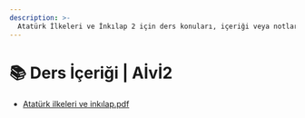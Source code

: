 ```yaml
---
description: >-
  Atatürk İlkeleri ve İnkılap 2 için ders konuları, içeriği veya notları
---
```


# 📚 Ders İçeriği \| Aİvİ2

<!--YPackage.YGitbookIntegration-tarafından-otomatik-oluşturulmuştur-->

- [Atatürk ilkeleri ve inkılap.pdf](Atat%C3%BCrk%20ilkeleri%20ve%20ink%C4%B1lap.pdf)

<!--YPackage.YGitbookIntegration-tarafından-otomatik-oluşturulmuştur-->
